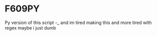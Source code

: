 # F609PY
Py version of this script -_ and im tired making this and more tired with regex maybe i just dumb
